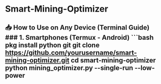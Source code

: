 # Smart-Mining-Optimizer
## **📥 How to Use on Any Device (Terminal Guide)**    ### **1. Smartphones (Termux - Android)**   ```bash pkg install python git   git clone https://github.com/yourusername/smart-mining-optimizer.git   cd smart-mining-optimizer   python mining_optimizer.py --single-run --low-power  

